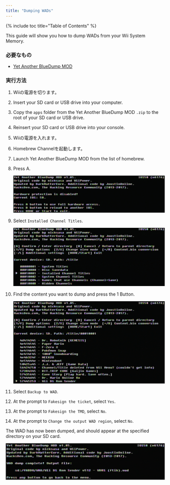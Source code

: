```yaml
---
title: "Dumping WADs"
---
```


{% include toc title="Table of Contents" %}

This guide will show you how to dump WADs from your Wii System Memory.

### 必要なもの

+ [Yet Another BlueDump MOD](https://oscwii.org/library/app/Yet-Another-BlueDump-Mod)

### 実行方法

1. Wiiの電源を切ります。
1. Insert your SD card or USB drive into your computer.
1. Copy the `apps` folder from the Yet Another BlueDump MOD `.zip` to the root of your SD card or USB drive.
1. Reinsert your SD card or USB drive into your console.
1. Wiiの電源を入れます。
1. Homebrew Channelを起動します。
1. Launch Yet Another BlueDump MOD from the list of homebrew.
1. Press A.

    ![](/images/homebrew/DumpWADS/1.png)

1. Select `Installed Channel Titles`.

    ![](/images/homebrew/DumpWADS/2.png)

1. Find the content you want to dump and press the 1 Button.

    ![](/images/homebrew/DumpWADS/3.png)

1. Select `Backup to WAD`.
1. At the prompt to `Fakesign the ticket`, select `Yes`.
1. At the prompt to `Fakesign the TMD`, select `No`.
1. At the prompt to `Change the output WAD region`, select `No`.

The WAD has now been dumped, and should appear at the specified directory on your SD card.

![](/images/homebrew/DumpWADS/4.png)

